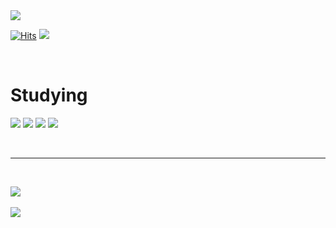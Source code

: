 <img src="https://capsule-render.vercel.app/api?type=waving&color=auto&height=200&section=header&text=Volaberi's Github&fontSize=90" />

[![Hits](https://hits.seeyoufarm.com/api/count/incr/badge.svg?url=https%3A%2F%2Fgithub.com%2FVolaberi%2FVolaberi.git&count_bg=%23000000&title_bg=%23000000&icon=github.svg&icon_color=%23E7E7E7&title=Github&edge_flat=false)](https://hits.seeyoufarm.com) <a href="volaberi@gmail.com"><img src="https://img.shields.io/badge/Gmail-EA4335?style=flat-square&logo=Gmail&logoColor=white"/></a>


<br/>

# Studying



<img src="https://img.shields.io/badge/Git-F05032?style=flat-square&logo=git&logoColor=white"/> <img src="https://img.shields.io/badge/Eclipse-2C2255?style=flat-square&logo=Eclipse&logoColor=white"/>  <img src="https://img.shields.io/badge/Markdown-000000?style=flat-square&logo=Markdown&logoColor=white"/> <img src="https://img.shields.io/badge/Visual Studio-007ACC?style=flat-square&logo=Visual Studio code&logoColor=white"/>

<br/>

---

<br/>

<img src="https://github-readme-stats.vercel.app/api/top-langs/?username=Volaberi&layout=compact"><br><br>
<img src="https://github-readme-stats.vercel.app/api?username=Volaberi&show_icons=true">
